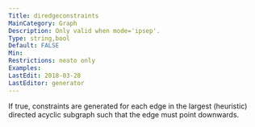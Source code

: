 ```yaml
---
Title: diredgeconstraints
MainCategory: Graph
Description: Only valid when mode='ipsep'.
Type: string,bool
Default: FALSE
Min: 
Restrictions: neato only
Examples: 
LastEdit: 2018-03-28
LastEditor: generator
---
```


If true, constraints are generated for each edge in the largest (heuristic) directed acyclic subgraph such that the edge must point downwards.
